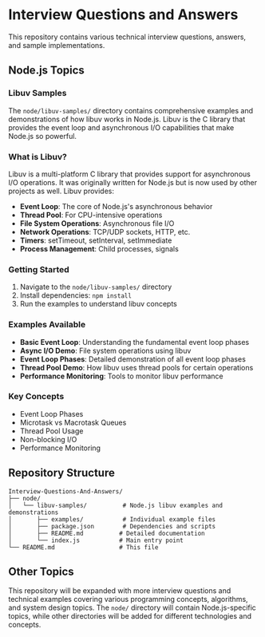 # Interview Questions and Answers

This repository contains various technical interview questions, answers, and sample implementations.

## Node.js Topics

### Libuv Samples

The `node/libuv-samples/` directory contains comprehensive examples and demonstrations of how libuv works in Node.js. Libuv is the C library that provides the event loop and asynchronous I/O capabilities that make Node.js so powerful.

### What is Libuv?

Libuv is a multi-platform C library that provides support for asynchronous I/O operations. It was originally written for Node.js but is now used by other projects as well. Libuv provides:

- **Event Loop**: The core of Node.js's asynchronous behavior
- **Thread Pool**: For CPU-intensive operations
- **File System Operations**: Asynchronous file I/O
- **Network Operations**: TCP/UDP sockets, HTTP, etc.
- **Timers**: setTimeout, setInterval, setImmediate
- **Process Management**: Child processes, signals

### Getting Started

1. Navigate to the `node/libuv-samples/` directory
2. Install dependencies: `npm install`
3. Run the examples to understand libuv concepts

### Examples Available

- **Basic Event Loop**: Understanding the fundamental event loop phases
- **Async I/O Demo**: File system operations using libuv
- **Event Loop Phases**: Detailed demonstration of all event loop phases
- **Thread Pool Demo**: How libuv uses thread pools for certain operations
- **Performance Monitoring**: Tools to monitor libuv performance

### Key Concepts

- Event Loop Phases
- Microtask vs Macrotask Queues
- Thread Pool Usage
- Non-blocking I/O
- Performance Monitoring

## Repository Structure

```
Interview-Questions-And-Answers/
├── node/
│   └── libuv-samples/          # Node.js libuv examples and demonstrations
│       ├── examples/           # Individual example files
│       ├── package.json        # Dependencies and scripts
│       ├── README.md          # Detailed documentation
│       └── index.js           # Main entry point
└── README.md                  # This file
```

## Other Topics

This repository will be expanded with more interview questions and technical examples covering various programming concepts, algorithms, and system design topics. The `node/` directory will contain Node.js-specific topics, while other directories will be added for different technologies and concepts.
